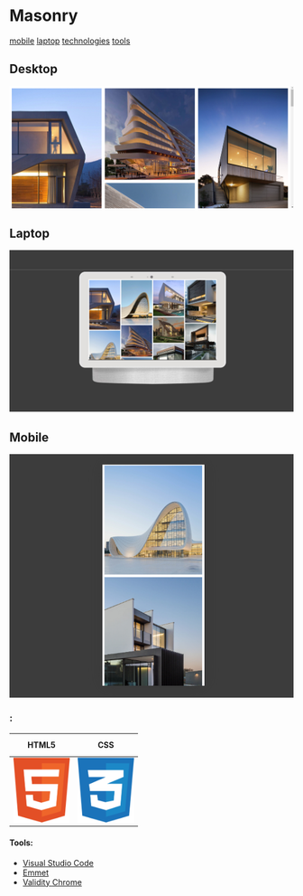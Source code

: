 # Masonry    

[mobile](#mobile) [laptop](#laptop) [technologies](#technologies) [tools](#tools)

## Desktop
<img src="https://github.com/AndriiKot/CSS__Masonry/blob/main/preview/desktop.png" alt="Desktop preview">

## Laptop
<img src="https://github.com/AndriiKot/CSS__Masonry/blob/main/preview/laptop.png" alt="Laptop preview">

## Mobile
<img src="https://github.com/AndriiKot/CSS__Masonry/blob/main/preview/mobile.png" alt="Mobile preview">

### :

<table>
  <thead>
    <tr>
      <th height=33 width=100>HTML5</th>
      <th height=33 width=100>CSS</th>
    </tr>
  </thead>
  <tbody>
      <tr>
      <td height=100 width=100>
        <a href=https://html.spec.whatwg.org/multipage/>
          <img src="https://github.com/AndriiKot/CSS__Masonry/blob/main/preview/technologies/html.svg" alt=HTML5>
        </a>
      </td>
      <td height=100 width=100>
        <a href=https://www.w3.org/Style/CSS/>
          <img src="https://github.com/AndriiKot/CSS__Masonry/blob/main/preview/technologies/css.svg" alt=CSS>
        </a>
      </td>
    </tr>
  </tbody>
</table>

#### Tools:

<ul>
  <li><a href="https://code.visualstudio.com/">Visual Studio Code</a></li>
  <li><a href="https://code.visualstudio.com/docs/editor/emmet">Emmet</a></li>
  <li><a href="https://chromewebstore.google.com/detail/validity/bbicmjjbohdfglopkidebfccilipgeif">Validity Chrome</a></li>
</ul>
